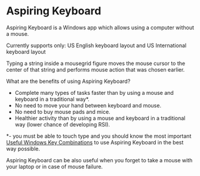 # Aspiring Keyboard
Aspiring Keyboard is a Windows app which allows using a computer without a mouse.

Currently supports only: US English keyboard layout and US International keyboard layout

Typing a string inside a mousegrid figure moves the mouse cursor to the center of that string and performs mouse action that was chosen earlier.

What are the benefits of using Aspiring Keyboard?
- Complete many types of tasks faster than by using a mouse and keyboard in a traditional way*.
- No need to move your hand between keyboard and mouse.
- No need to buy mouse pads and mice.
- Healthier activity than by using a mouse and keyboard in a traditional way (lower chance of developing RSI).

*- you must be able to touch type and you should know the most important [Useful Windows Key Combinations](https://github.com/ProperCode/Aspiring-Keyboard/blob/main/other/Useful%20Windows%20Key%20Combinations.pdf) to use Aspiring Keyboard in the best way possible.

Aspiring Keyboard can be also useful when you forget to take a mouse with your laptop or in case of mouse failure.